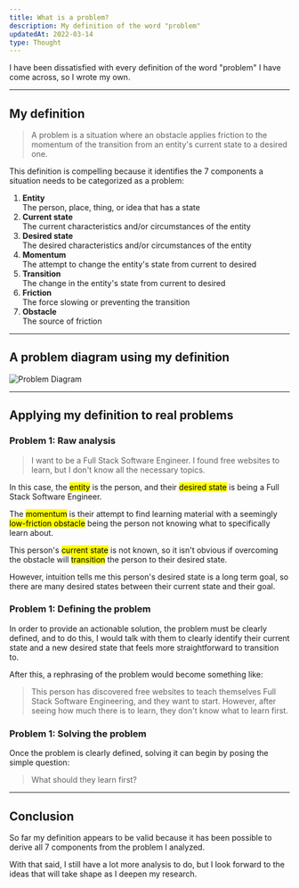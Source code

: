 ```yaml
---
title: What is a problem?
description: My definition of the word "problem"
updatedAt: 2022-03-14
type: Thought
---
```


I have been dissatisfied with every definition of the word "problem" I have come across, so I wrote my own.

---

## My definition

> A problem is a situation where an obstacle applies friction to the momentum of the transition from an entity's current state to a desired one.

This definition is compelling because it identifies the 7 components a situation needs to be categorized as a problem:

1. **Entity** <br>The person, place, thing, or idea that has a state
2. **Current state** <br>The current characteristics and/or circumstances of the entity
3. **Desired state** <br>The desired characteristics and/or circumstances of the entity
4. **Momentum** <br>The attempt to change the entity's state from current to desired
5. **Transition** <br>The change in the entity's state from current to desired
6. **Friction** <br>The force slowing or preventing the transition
7. **Obstacle** <br>The source of friction

---

## A problem diagram using my definition

![Problem Diagram](/img/what-is-a-problem/problem-diagram.svg "Problem Diagram")

---

## Applying my definition to real problems

### Problem 1: Raw analysis

> I want to be a Full Stack Software Engineer. I found free websites to learn, but I don't know all the necessary topics.

In this case, the <mark>entity</mark> is the person, and their <mark>desired state</mark> is being a Full Stack Software Engineer.

The <mark>momentum</mark> is their attempt to find learning material with a seemingly <mark>low-friction obstacle</mark> being the person not knowing what to specifically learn about.

This person's <mark>current state</mark> is not known, so it isn't obvious if overcoming the obstacle will <mark>transition</mark> the person to their desired state.

However, intuition tells me this person's desired state is a long term goal, so there are many desired states between their current state and their goal. 

### Problem 1: Defining the problem

In order to provide an actionable solution, the problem must be clearly defined, and to do this, I would talk with them to clearly identify their current state and a new desired state that feels more straightforward to transition to.

After this, a rephrasing of the problem would become something like:

> This person has discovered free websites to teach themselves Full Stack Software Engineering, and they want to start. However, after seeing how much there is to learn, they don't know what to learn first.

### Problem 1: Solving the problem

Once the problem is clearly defined, solving it can begin by posing the simple question:

> What should they learn first?

---

## Conclusion

So far my definition appears to be valid because it has been possible to derive all 7 components from the problem I analyzed.

With that said, I still have a lot more analysis to do, but I look forward to the ideas that will take shape as I deepen my research.
